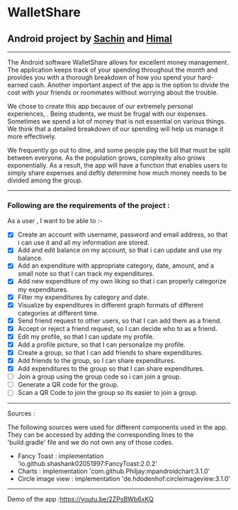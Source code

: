 # WalletShare
## Android project by [Sachin](https://github.com/MrSachin7) and [Himal](https://github.com/himal28924)

---
The Android software WalletShare allows for excellent money management. The application keeps track of your spending throughout the month and provides you with a thorough breakdown of how you spend your hard-earned cash. Another important aspect of the app is the option to divide the cost with your friends or roommates without worrying about the trouble.

We chose to create this app because of our extremely personal experiences, . Being students, we must be frugal with our expenses. Sometimes we spend a lot of money that is not essential on various things. We think that a detailed breakdown of our spending will help us manage it more effectively.

We frequently go out to dine, and some people pay the bill that must be split between everyone. As the population grows, complexity also grows exponentially. As a result, the app will have a function that enables users to simply share expenses and deftly determine how much money needs to be divided among the group.

---

### Following are the requirements of the project :

 As a user , I want to be able to :-
- [x] Create an account with username, password and email address, so that i can use it and all my information are stored.
- [x] Add and edit balance on my account, so that i can update and use my balance.
- [x] Add an expenditure with appropriate category, date, amount, and a small note so that I can track my expenditures.
- [x] Add new expenditure of my own liking so that i can properly categorize my expenditures.
- [x] Filter my expenditures by category and date.
- [x] Visualize by expenditures in different graph formats of different categories at different time.
- [x] Send friend request to other users, so that I can add them as a friend.
- [x] Accept or reject a friend request, so I can decide who to as a friend. 
- [x] Edit my profile, so that I can update my profile.
- [x] Add a profile picture, so that I can personalize my profile.
- [x] Create a group, so that I can add friends to share expenditures.
- [x] Add friends  to the group, so I can share expenditures.
- [x] Add expenditures to the group so that I can share expenditures.
- [ ] Join a group using the group code so i can join a group.
- [ ] Generate a QR code for the group.
- [ ] Scan a QR Code to join the group so its easier to join a group.

---

Sources :

   The following sources were used for different components used in the app. They can be accessed by
   adding the corresponding lines to the 'build.gradle' file and we do not own any of those codes.
* Fancy Toast : implementation 'io.github.shashank02051997:FancyToast:2.0.2'
* Charts : implementation 'com.github.Philjay:mpandroidchart:3.1.0'
* Circle image view : implementation 'de.hdodenhof:circleimageview:3.1.0'

---

Demo of the app :https://youtu.be/2ZPsBWb6xKQ
